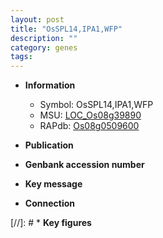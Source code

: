 ```yaml
---
layout: post
title: "OsSPL14,IPA1,WFP"
description: ""
category: genes
tags: 
---
```


* **Information**  
    + Symbol: OsSPL14,IPA1,WFP  
    + MSU: [LOC_Os08g39890](http://rice.uga.edu/cgi-bin/ORF_infopage.cgi?orf=LOC_Os08g39890)  
    + RAPdb: [Os08g0509600](http://rapdb.dna.affrc.go.jp/viewer/gbrowse_details/irgsp1?name=Os08g0509600)  

* **Publication**  

* **Genbank accession number**  

* **Key message**  

* **Connection**  

[//]: # * **Key figures**  


